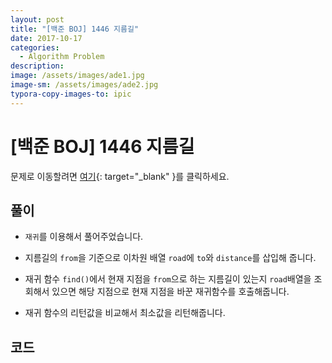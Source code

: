 ```yaml
---
layout: post
title: "[백준 BOJ] 1446 지름길"
date: 2017-10-17
categories:
  - Algorithm Problem
description: 
image: /assets/images/ade1.jpg
image-sm: /assets/images/ade2.jpg
typora-copy-images-to: ipic
---
```


# [백준 BOJ] 1446 지름길

문제로 이동할려면 [여기](https://www.acmicpc.net/problem/1446){: target="_blank" }를 클릭하세요.

## 풀이

- `재귀`를 이용해서 풀어주었습니다.


- 지름길의 `from`을 기준으로 이차원 배열 `road`에 `to`와 `distance`를 삽입해 줍니다.
- 재귀 함수 `find()`에서 현재 지점을 `from`으로 하는 지름길이 있는지 `road`배열을 조회해서 있으면 해당 지점으로 현재 지점을 바꾼 재귀함수를 호출해줍니다.
- 재귀 함수의 리턴값을 비교해서 최소값을 리턴해줍니다.


## 코드  


<script src="https://gist.github.com/jiwondh/2dfa532b1cd9b87be2fce7a459761460.js"></script>









